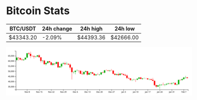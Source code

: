 # Bitcoin Stats

BTC/USDT|24h change|24h high|24h low|
|---|---|---|---|
|$43343.20|-2.09%|$44393.36|$42666.00|

<img src="./chart.svg">
